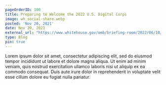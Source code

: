 ```yaml
---
pageOrderID: 100
title: Preparing to Welcome the 2022 U.S. Digital Corps
image: wh_social-share.webp
posted: 'Nov 20, 2021'
date: Nov 20, 2021
external_url: "https://www.whitehouse.gov/omb/briefing-room/2022/06/10/preparing-to-welcome-the-2022-u-s-digital-corps/"
type: Blog
pin: true
---
```


Lorem ipsum dolor sit amet, consectetur adipiscing elit, sed do eiusmod tempor incididunt ut labore et dolore magna aliqua. Ut enim ad minim veniam, quis nostrud exercitation ullamco laboris nisi ut aliquip ex ea commodo consequat. Duis aute irure dolor in reprehenderit in voluptate velit esse cillum dolore eu fugiat nulla pariatur.
